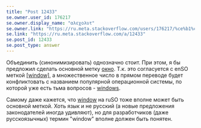 ```yaml
---
title: "Post 12433"
se.owner.user_id: 176217
se.owner.display_name: "αλεχολυτ"
se.owner.link: "https://ru.meta.stackoverflow.com/users/176217/%ce%b1%ce%bb%ce%b5%cf%87%ce%bf%ce%bb%cf%85%cf%84"
se.link: "https://ru.meta.stackoverflow.com/a/12433"
se.post_id: 12433
se.post_type: answer
---
```

<p>Объединить (синонимизировать) однозначно стоит. При этом, я бы предложил сделать основной метку <a href="https://ru.stackoverflow.com/questions/tagged/%d0%be%d0%ba%d0%bd%d0%be" class="post-tag" title="показать вопросы с меткой [окно]" aria-label="показать вопросы с меткой [окно]" rel="tag" aria-labelledby="tag-окно-tooltip-container">окно</a>. Т.к. это согласуется с enSO меткой <a href="https://stackoverflow.com/questions/tagged/window">[window]</a>, а множественное число в прямом переводе будет конфликтовать с названием популярной операционной системы, по которой уже есть тьма вопросов - <a href="https://ru.stackoverflow.com/questions/tagged/windows" class="post-tag" title="показать вопросы с меткой [windows]" aria-label="показать вопросы с меткой [windows]" rel="tag" aria-labelledby="tag-windows-tooltip-container">windows</a>.</p>
<p>Самому даже кажется, что <a href="https://ru.stackoverflow.com/questions/tagged/window" class="post-tag" title="показать вопросы с меткой [window]" aria-label="показать вопросы с меткой [window]" rel="tag" aria-labelledby="tag-window-tooltip-container">window</a> на ruSO тоже вполне может быть основной меткой. Хоть язык и не русский (а новые предложения законодателей иногда удивляют), но для разработчиков (даже русскоязычных) термин &quot;window&quot; вполне должен быть понятен.</p>
